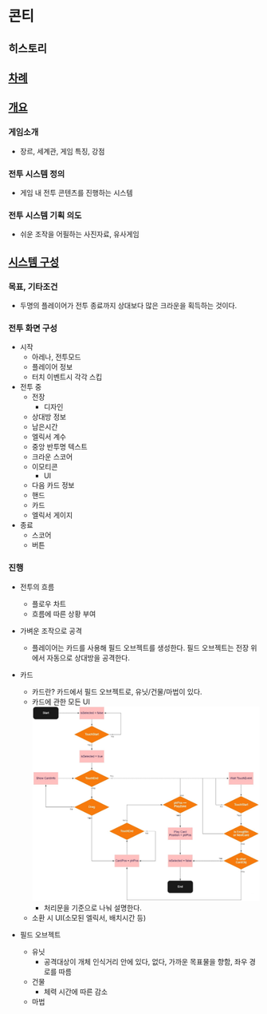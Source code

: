 # 콘티
## 히스토리
## [차례](./Draft/차례.md)
## [개요](./Draft/개요.md)
### 게임소개
- 장르, 세계관, 게임 특징, 강점
### 전투 시스템 정의
- 게임 내 전투 콘텐츠를 진행하는 시스템
### 전투 시스템 기획 의도
- 쉬운 조작을 어필하는 사진자료, 유사게임







## [시스템 구성](./Draft/전투_시스템.md)

### 목표, 기타조건
- 두명의 플레이어가 전투 종료까지 상대보다 많은 크라운을 획득하는 것이다.



### 전투 화면 구성
- 시작
    - 아레나, 전투모드
    - 플레이어 정보
    - 터치 이벤트시 각각 스킵
- 전투 중
    - 전장
        - 디자인
    - 상대방 정보
    - 남은시간
    - 엘릭서 계수
    - 중앙 반투명 텍스트
    - 크라운 스코어
    - 이모티콘
        - UI
    - 다음 카드 정보
    - 핸드
    - 카드
    - 엘릭서 게이지
- 종료
    - 스코어
    - 버튼






### 진행
- 전투의 흐름
    - 플로우 차트
    - 흐름에 따른 상황 부여


- 가벼운 조작으로 공격
    - 플레이어는 카드를 사용해 필드 오브젝트를 생성한다. 필드 오브젝트는 전장 위에서 자동으로 상대방을 공격한다.

- 카드
    - 카드란? 카드에서 필드 오브젝트로, 유닛/건물/마법이 있다.
    - 카드에 관한 모든 UI
        <img src="Image/Flowchart/Card/0.jpg">
        - 처리문을 기준으로 나눠 설명한다.
    - 소환 시 UI(소모된 엘릭서, 배치시간 등)
- 필드 오브젝트
    <!-- - 전장 디자인 -->
    - 유닛
        - 공격대상이 개체 인식거리 안에 있다, 없다, 가까운 목표물을 향함, 좌우 경로를 따름
    - 건물
        - 체력 시간에 따른 감소
    - 마법
<!-- #### 유닛 메커니즘
- 공격 대상이 개체 인식거리 안에 없는 경우
    - 좌우 경로를 따라 움직인다.
- 공격 대상이 개체 인식거리 안에 있는 경우
    - 해당 개체를 향해 움직인다.
- 우선하는 목표가 있을시 가까운 목표물을 향해 움직인다. -->

